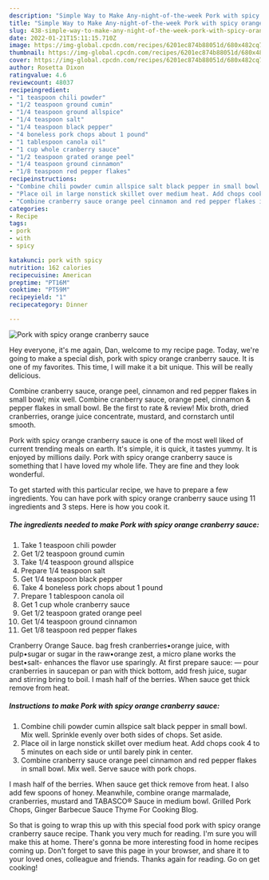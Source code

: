 ```yaml
---
description: "Simple Way to Make Any-night-of-the-week Pork with spicy orange cranberry sauce"
title: "Simple Way to Make Any-night-of-the-week Pork with spicy orange cranberry sauce"
slug: 438-simple-way-to-make-any-night-of-the-week-pork-with-spicy-orange-cranberry-sauce
date: 2022-01-21T15:11:15.710Z
image: https://img-global.cpcdn.com/recipes/6201ec874b88051d/680x482cq70/pork-with-spicy-orange-cranberry-sauce-recipe-main-photo.jpg
thumbnail: https://img-global.cpcdn.com/recipes/6201ec874b88051d/680x482cq70/pork-with-spicy-orange-cranberry-sauce-recipe-main-photo.jpg
cover: https://img-global.cpcdn.com/recipes/6201ec874b88051d/680x482cq70/pork-with-spicy-orange-cranberry-sauce-recipe-main-photo.jpg
author: Rosetta Dixon
ratingvalue: 4.6
reviewcount: 48037
recipeingredient:
- "1 teaspoon chili powder"
- "1/2 teaspoon ground cumin"
- "1/4 teaspoon ground allspice"
- "1/4 teaspoon salt"
- "1/4 teaspoon black pepper"
- "4 boneless pork chops about 1 pound"
- "1 tablespoon canola oil"
- "1 cup whole cranberry sauce"
- "1/2 teaspoon grated orange peel"
- "1/4 teaspoon ground cinnamon"
- "1/8 teaspoon red pepper flakes"
recipeinstructions:
- "Combine chili powder cumin allspice salt black pepper in small bowl. Mix well. Sprinkle evenly over both sides of chops. Set aside."
- "Place oil in large nonstick skillet over medium heat. Add chops cook 4 to 5 minutes on each side or until barely pink in center."
- "Combine cranberry sauce orange peel cinnamon and red pepper flakes in small bowl. Mix well. Serve sauce with pork chops."
categories:
- Recipe
tags:
- pork
- with
- spicy

katakunci: pork with spicy 
nutrition: 162 calories
recipecuisine: American
preptime: "PT16M"
cooktime: "PT59M"
recipeyield: "1"
recipecategory: Dinner

---
```



![Pork with spicy orange cranberry sauce](https://img-global.cpcdn.com/recipes/6201ec874b88051d/680x482cq70/pork-with-spicy-orange-cranberry-sauce-recipe-main-photo.jpg)

Hey everyone, it's me again, Dan, welcome to my recipe page. Today, we're going to make a special dish, pork with spicy orange cranberry sauce. It is one of my favorites. This time, I will make it a bit unique. This will be really delicious.

Combine cranberry sauce, orange peel, cinnamon and red pepper flakes in small bowl; mix well. Combine cranberry sauce, orange peel, cinnamon &amp; pepper flakes in small bowl. Be the first to rate &amp; review! Mix broth, dried cranberries, orange juice concentrate, mustard, and cornstarch until smooth.

Pork with spicy orange cranberry sauce is one of the most well liked of current trending meals on earth. It's simple, it is quick, it tastes yummy. It is enjoyed by millions daily. Pork with spicy orange cranberry sauce is something that I have loved my whole life. They are fine and they look wonderful.


To get started with this particular recipe, we have to prepare a few ingredients. You can have pork with spicy orange cranberry sauce using 11 ingredients and 3 steps. Here is how you cook it.

<!--inarticleads1-->

##### The ingredients needed to make Pork with spicy orange cranberry sauce:

1. Take 1 teaspoon chili powder
1. Get 1/2 teaspoon ground cumin
1. Take 1/4 teaspoon ground allspice
1. Prepare 1/4 teaspoon salt
1. Get 1/4 teaspoon black pepper
1. Take 4 boneless pork chops about 1 pound
1. Prepare 1 tablespoon canola oil
1. Get 1 cup whole cranberry sauce
1. Get 1/2 teaspoon grated orange peel
1. Get 1/4 teaspoon ground cinnamon
1. Get 1/8 teaspoon red pepper flakes


Cranberry Orange Sauce. bag fresh cranberries•orange juice, with pulp•sugar or sugar in the raw•orange zest, a micro plane works the best•salt- enhances the flavor use sparingly. At first prepare sauce: — pour cranberries in saucepan or pan with thick bottom, add fresh juice, sugar and stirring bring to boil. I mash half of the berries. When sauce get thick remove from heat. 

<!--inarticleads2-->

##### Instructions to make Pork with spicy orange cranberry sauce:

1. Combine chili powder cumin allspice salt black pepper in small bowl. Mix well. Sprinkle evenly over both sides of chops. Set aside.
1. Place oil in large nonstick skillet over medium heat. Add chops cook 4 to 5 minutes on each side or until barely pink in center.
1. Combine cranberry sauce orange peel cinnamon and red pepper flakes in small bowl. Mix well. Serve sauce with pork chops.


I mash half of the berries. When sauce get thick remove from heat. I also add few spoons of honey. Meanwhile, combine orange marmalade, cranberries, mustard and TABASCO® Sauce in medium bowl. Grilled Pork Chops, Ginger Barbecue Sauce Thyme For Cooking Blog. 

So that is going to wrap this up with this special food pork with spicy orange cranberry sauce recipe. Thank you very much for reading. I'm sure you will make this at home. There's gonna be more interesting food in home recipes coming up. Don't forget to save this page in your browser, and share it to your loved ones, colleague and friends. Thanks again for reading. Go on get cooking!
